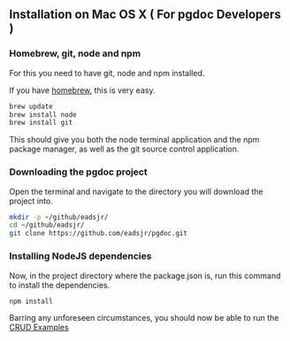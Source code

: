 ## Installation on Mac OS X ( For pgdoc Developers )

### Homebrew, git, node and npm

For this you need to have git, node and npm installed.

If you have [homebrew][homebrew], this is very easy.

``` bash
brew update
brew install node
brew install git
```

This should give you both the node terminal application and the npm package manager, as well as the git source control application.


### Downloading the pgdoc project

Open the terminal and navigate to the directory you will download the project into.

``` bash
mkdir -p ~/github/eadsjr/
cd ~/github/eadsjr/
git clone https://github.com/eadsjr/pgdoc.git
```

### Installing NodeJS dependencies

Now, in the project directory where the package.json is, run this command to install the dependencies.

```bash
npm install
```

Barring any unforeseen circumstances, you should now be able to run the [CRUD Examples][crud]

### 


[homebrew]: https://brew.sh/
[postgresql]: https://www.postgresql.org/
[crud]: CRUD_Examples.md
